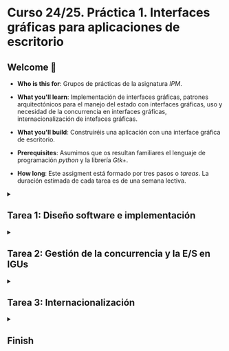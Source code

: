 # Curso 24/25. Práctica 1. Interfaces gráficas para aplicaciones de escritorio

## Welcome :wave:

- **Who is this for**: Grupos de prácticas de la asignatura _IPM_.

- **What you'll learn**: Implementación de interfaces gráficas,
  patrones arquitectónicos para el manejo del estado con interfaces
  gráficas, uso y necesidad de la concurrencia en interfaces
  gráficas, internacionalización de intefaces gráficas.

- **What you'll build**: Construiréis una aplicación con una interface
  gráfica de escritorio.

- **Prerequisites**: Asumimos que os resultan familiares el lenguaje de
  programación _python_ y la librería _Gtk+_.

- **How long**: Este assigment está formado por tres pasos o
  _tareas_. La duración estimada de cada tarea es de una semana
  lectiva.




<details id=1>
<summary><h2>Tarea 1: Diseño software e implementación</h2></summary>

### :wrench: Esta tarea tiene las siguientes partes:

  1. Evaluar los casos de uso y los diseños correspondientes
     realizados por cada uno de los miembros del equipo en la práctica
     individual. A partir de este material, crear un único conjunto de
     casos de uso y el diseño correspondiente de la interface de la
     aplicación que estáis desarrollando. Añadir el diseño a este
     repositorio en un fichero _PDF_ con el nombre `diseño-iu.pdf`

  2. Seleccionar un patrón arquitectónico para gestionar el estado de
     la aplicación de manera que el componente de la _vista_ sea
     independiente del _estado/modelo_.
	 
  3. Realizar un diseño software siguiendo el patrón seleccionado.
  
	  - El diseño tiene que cubir los casos de uso de la aplicación.
	  
	  - El diseño se realiza usando el lenguaje _UML_ y debe incluir
        diagramas tanto para la parte estática como para la dinámica.
		
	  - La documentación del diseño se incorpora al fichero
        `diseño_sw.md` de este repositorio. El formato del fichero es
        la versión de _markdown_ [Github Flavored Markdown](https://docs.github.com/es/get-started/writing-on-github/getting-started-with-writing-and-formatting-on-github/basic-writing-and-formatting-syntax). Los
        diagramas UML se integran directamente en el fichero markdow
        usando [_Mermaid_](https://github.blog/2022-02-14-include-diagrams-markdown-files-mermaid/)
		
  4. Implementar la aplicación siguiendo el diseño de la interface y
     el diseño software creados anteriormente.
	 
	   - El lenguaje de programación es python.
	   
	   - La librería gráfica es GTK, preferiblemente versión 4.
	   
	   - La estructura de módulos debe facilitar en lo posible el
         seguimiento del diseño sw. Se recomienda que, al menos, los
         componentes _vista_ y _estado/modelo_ esten en módulos o
         paquetes separados.
	   
	   - El servidor está disponible en el [repositorio del
         servidor](https://github.com/nbarreira/medications-backend).

### :books: Objetivos de aprendizaje:

  - Patrones arquitectónicos en IGUs.
  
  - Uso de librerías para construir IGUs.
  
  - Progamación dirigida por eventos


</details>


<details id=2>
<summary><h2>Tarea 2: Gestión de la concurrencia y la E/S en IGUs</h2></summary>

### :wrench: Esta tarea tiene las siguientes partes:

  1. Identificar las operaciones que pueden resultar erroneas y
     modificar la aplicación para gestionar esos errores e informar a
     la usuaria.
	 
	 > **TIP:** Muy probablemente son las peticiones al servidor.
	 
  2. Identificar las operaciones de E/S que pueden bloquear la
     interface e implementar una gestión concurrente de las mismas.
	 
	 > **TIP:** Siguen siendo las peticiones al servidor.
	 
> :warning: Estos cambios en la implementación deben ir acompañados
> del cambio correspondiente en el diseño sw y también podría ser
> necesario un cambio en el diseño de la interface gráfica de usuaria
> (_IGU_).


### :books: Objetivos de aprendizaje:

  - Naturaleza concurrente de las interfaces.
  
  - Uso de la concurrencia.
  
  - Gestión de errores en la E/S.
  
</details>



<details id=3>
<summary><h2>Tarea 3: Internacionalización</h2></summary>

### :wrench: Esta tarea tiene las siguientes partes:

  1. Internacionalizar la interface de usuaria para que se adapte a la
     configuración del _locale_ de la usuaria.
	 
  2. Para demostrar la validez de la implementación, localizar la
     interface a un idioma distinto del original.
	 
  3. [Opcional] Iternacionalizar la aplicación para mostrar las
     cantidades de los ingredientes en las unidades correspondientes a
     la configuración de la usuaria.
  
### :books: Objetivos de aprendizaje:

  - Internacionalización de IGUs.

</details>


<details id=X>
<summary><h2>Finish</h2></summary>

_Congratulations friend, you've completed this assignment!_

Una vez terminada la práctica no olvidéis revisar el contenido del
repositorio en Github y comprobar su correcto funcionamiento antes de
realizar la defensa.

</details>

